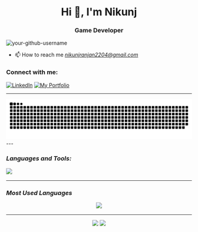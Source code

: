 <h1 align="center">Hi 👋, I'm Nikunj</h1>
<h3 align="center">Game Developer</h3>

<p align="left"> <img src="https://komarev.com/ghpvc/?username=Frost2204&label=Profile%20views&color=0e75b6&style=flat" alt="your-github-username" /> </p>

- 📫 How to reach me *nikunjranjan2204@gmail.com*

### Connect with me:
[![LinkedIn](https://img.shields.io/badge/LinkedIn-0077B5?style=for-the-badge&logo=linkedin&logoColor=white)](https://www.linkedin.com/in/nikunj-ranjan-668696177/)
[![My Portfolio](https://img.shields.io/badge/Portfolio-000000?style=for-the-badge&logo=react&logoColor=white)](https://nikunjranjan.vercel.app/)

---
<img src="https://raw.githubusercontent.com/MrEvrim/MrEvrim/output/github-contribution-grid-snake-dark.svg" width="700px">
---

### *Languages and Tools:*
<p align="left">
  <img src="https://skillicons.dev/icons?i=unity,androidstudio,cpp,cs,sqlite" />
</p>

---

### *Most Used Languages*
<p align="center">
  <img src="https://github-readme-stats.vercel.app/api/top-langs/?username=Frost2204&layout=compact&theme=dark" />
</p>

---
<p align="center">
  <img src="https://github-readme-streak-stats.herokuapp.com/?user=Frost2204&theme=dark" />    
  <img src="https://github-readme-stats.vercel.app/api?username=Frost2204&show_icons=true&theme=dark" />
</p>
